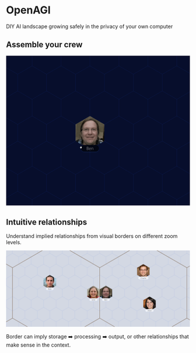 # OpenAGI

DIY AI landscape growing safely in the privacy of your own computer

## Assemble your crew

![assembling your crew](frontend/prepare_actors.gif)

## Intuitive relationships

Understand implied relationships from visual borders on different zoom levels.

![intuitive relationships](frontend/border_relations.png)

Border can imply storage ➡️ processing ➡️ output, or other relationships that make sense in the context.
